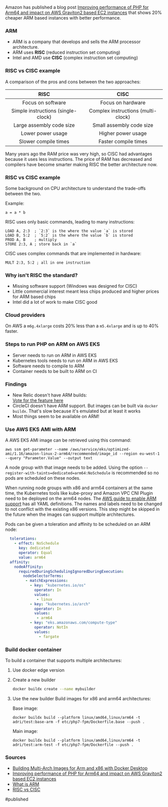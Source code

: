 Amazon has published a blog post [Improving performance of PHP for Arm64 and impact on AWS Graviton2 based EC2 instances](https://aws.amazon.com/blogs/compute/improving-performance-of-php-for-arm64-and-impact-on-amazon-ec2-m6g-instances/) that shows 20% cheaper ARM based instances with better performance.

### ARM 
* ARM is a company that develops and sells the ARM processor architecture. 
* ARM uses **RISC** (reduced instruction set computing)
* Intel and AMD use **CISC** (complex instruction set computing)

### RISC vs CISC example
A comparison of the pros and cons between the two approaches:

| RISC | CISC |
|  :-: | :-: |
| Focus on software | Focus on hardware  |
| Simple instructions (single-clock) | Complex  instructions (multi-clock)|
| Large assembly code size | Small assembly code size |
|  Lower power usage | Higher power usage |
|  Slower compile times | Faster compile times |

Many years ago the RAM price was very high, so CISC had advantages because it uses less instructions. The price of RAM has decreased and compilers have become smarter making RISC the better architecture now.

### RISC vs CISC example
Some background on CPU architecture to understand the trade-offs between the two.

Example:

`a = a * b`

RISC uses only basic commands, leading to many instructions:

```asm6502
LOAD A, 2:3  ; `2:3` is the where the value `a` is stored
LOAD B, 5:2  ; `5:2` is the where the value `b` is stored
PROD A, B    ; multiply 
STORE 2:3, A ; store back in `a`
```

CISC uses complex commands that are implemented in hardware:

```asm6502
MULT 2:3, 5:2 ; all in one instruction
```

### Why isn't RISC the standard?
* Missing software support (Windows was designed for CISC)
* Little commercial interest meant less chips produced and higher prices for ARM based chips
* Intel did a lot of work to make CISC good

### Cloud providers  
On AWS a `m6g.4xlarge` costs 20% less than a `m5.4xlarge` and is up to 40% faster. 

### Steps to run PHP on ARM on AWS EKS
* Server needs to run on ARM in AWS EKS
* Kubernetes tools needs to run on ARM in AWS EKS
* Software needs to compile to ARM 
* Container needs to be built to ARM on CI

### Findings
* New Relic doesn't have ARM builds:  
[Vote for the feature here](https://discuss.newrelic.com/t/feature-request-arm-architecture-support/23244/11)
* CircleCI doesn't have ARM support. But images can be built via `docker buildx`. That's slow because it's emulated but at least it works
* Most things seem to be available on ARM!

### Use AWS EKS AMI with ARM
A AWS EKS AMI image can be retrieved using this command:
```
aws ssm get-parameter --name /aws/service/eks/optimized-ami/1.16/amazon-linux-2-arm64/recommended/image_id --region eu-west-1 --query "Parameter.Value" --output text
```

A node group with that image needs to be added. Using the option 
`--register-with-taints=dedicated=arm64:NoSchedule` is recommended so no pods are scheduled on these nodes. 

When running node groups with x86 and arm64 containers at the same time, the Kubernetes tools like kube-proxy and Amazon VPC CNI Plugin need to be deployed on the arm64 nodes. The [AWS guide to enable ARM support](https://docs.aws.amazon.com/eks/latest/userguide/arm-support.html#enable-arm-support) has all YAML definitions. The names and labels need to be changed to not conflict with the existing x86 versions. This step might be skipped in the future when the images can support multiple architectures. 

Pods can be given a toleration and affinity to be scheduled on an ARM node:

```yaml
  tolerations:
    - effect: NoSchedule
      key: dedicated
      operator: Equal
      value: arm64
  affinity:
    nodeAffinity:
      requiredDuringSchedulingIgnoredDuringExecution:
        nodeSelectorTerms:
         - matchExpressions:
           - key: "kubernetes.io/os"
             operator: In
             values:
              - linux
           - key: "kubernetes.io/arch"
             operator: In
             values:
              - arm64
           - key: "eks.amazonaws.com/compute-type"
             operator: NotIn
             values:
               - fargate    
```


### Build docker container
To build a container that supports multiple architectures:

1. Use docker edge version
2. Create a new builder
    ```bash
    docker buildx create --name mybuilder
    ```
3. Use the new builder
    Build images for x86 and arm64 architectures:

    Base image:
    ```
    docker buildx build --platform linux/amd64,linux/arm64 -t adri/test:base-arm -f etc/php7-fpm/Dockerfile.base --push .
    ```

    Main image:

    ```
    docker buildx build --platform linux/amd64,linux/arm64 -t adri/test:arm-test -f etc/php7-fpm/Dockerfile --push .
    ```

### Sources
- [Building Multi-Arch Images for Arm and x86 with Docker Desktop](https://www.docker.com/blog/multi-arch-images/)
- [Improving performance of PHP for Arm64 and impact on AWS Graviton2 based EC2 instances](https://aws.amazon.com/blogs/compute/improving-performance-of-php-for-arm64-and-impact-on-amazon-ec2-m6g-instances/)
- [What is ARM](https://www.androidcentral.com/what-arm-cpu)
- [RISC vs CISC](https://cs.stanford.edu/people/eroberts/courses/soco/projects/2000-01/risc/risccisc/)

#published 